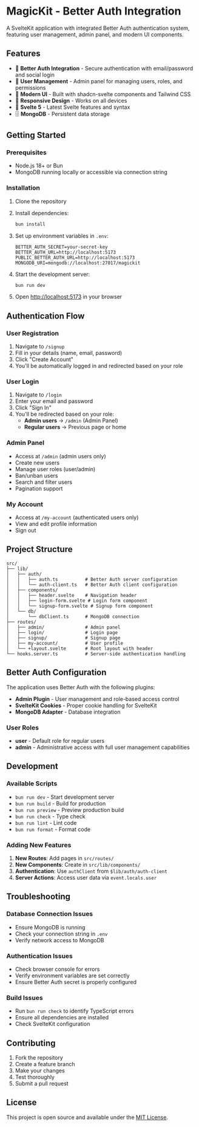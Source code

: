 # MagicKit - Better Auth Integration

A SvelteKit application with integrated Better Auth authentication system, featuring user management, admin panel, and modern UI components.

## Features

- 🔐 **Better Auth Integration** - Secure authentication with email/password and social login
- 👥 **User Management** - Admin panel for managing users, roles, and permissions
- 🎨 **Modern UI** - Built with shadcn-svelte components and Tailwind CSS
- 📱 **Responsive Design** - Works on all devices
- 🚀 **Svelte 5** - Latest Svelte features and syntax
- 🗄️ **MongoDB** - Persistent data storage

## Getting Started

### Prerequisites

- Node.js 18+ or Bun
- MongoDB running locally or accessible via connection string

### Installation

1. Clone the repository
2. Install dependencies:

   ```bash
   bun install
   ```

3. Set up environment variables in `.env`:

   ```env
   BETTER_AUTH_SECRET=your-secret-key
   BETTER_AUTH_URL=http://localhost:5173
   PUBLIC_BETTER_AUTH_URL=http://localhost:5173
   MONGODB_URI=mongodb://localhost:27017/magickit
   ```

4. Start the development server:

   ```bash
   bun run dev
   ```

5. Open [http://localhost:5173](http://localhost:5173) in your browser

## Authentication Flow

### User Registration

1. Navigate to `/signup`
2. Fill in your details (name, email, password)
3. Click "Create Account"
4. You'll be automatically logged in and redirected based on your role

### User Login

1. Navigate to `/login`
2. Enter your email and password
3. Click "Sign In"
4. You'll be redirected based on your role:
   - **Admin users** → `/admin` (Admin Panel)
   - **Regular users** → Previous page or home

### Admin Panel

- Access at `/admin` (admin users only)
- Create new users
- Manage user roles (user/admin)
- Ban/unban users
- Search and filter users
- Pagination support

### My Account

- Access at `/my-account` (authenticated users only)
- View and edit profile information
- Sign out

## Project Structure

```
src/
├── lib/
│   ├── auth/
│   │   ├── auth.ts          # Better Auth server configuration
│   │   └── auth-client.ts   # Better Auth client configuration
│   ├── components/
│   │   ├── header.svelte    # Navigation header
│   │   ├── login-form.svelte # Login form component
│   │   └── signup-form.svelte # Signup form component
│   └── db/
│       └── dbClient.ts      # MongoDB connection
├── routes/
│   ├── admin/               # Admin panel
│   ├── login/               # Login page
│   ├── signup/              # Signup page
│   ├── my-account/          # User profile
│   └── +layout.svelte       # Root layout with header
└── hooks.server.ts          # Server-side authentication handling
```

## Better Auth Configuration

The application uses Better Auth with the following plugins:

- **Admin Plugin** - User management and role-based access control
- **SvelteKit Cookies** - Proper cookie handling for SvelteKit
- **MongoDB Adapter** - Database integration

### User Roles

- **user** - Default role for regular users
- **admin** - Administrative access with full user management capabilities

## Development

### Available Scripts

- `bun run dev` - Start development server
- `bun run build` - Build for production
- `bun run preview` - Preview production build
- `bun run check` - Type check
- `bun run lint` - Lint code
- `bun run format` - Format code

### Adding New Features

1. **New Routes**: Add pages in `src/routes/`
2. **New Components**: Create in `src/lib/components/`
3. **Authentication**: Use `authClient` from `$lib/auth/auth-client`
4. **Server Actions**: Access user data via `event.locals.user`

## Troubleshooting

### Database Connection Issues

- Ensure MongoDB is running
- Check your connection string in `.env`
- Verify network access to MongoDB

### Authentication Issues

- Check browser console for errors
- Verify environment variables are set correctly
- Ensure Better Auth secret is properly configured

### Build Issues

- Run `bun run check` to identify TypeScript errors
- Ensure all dependencies are installed
- Check SvelteKit configuration

## Contributing

1. Fork the repository
2. Create a feature branch
3. Make your changes
4. Test thoroughly
5. Submit a pull request

## License

This project is open source and available under the [MIT License](LICENSE).
